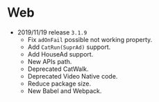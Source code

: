 # Ｗeb
- 2019/11/19 release `3.1.9`
    - Fix `adOnFail` possible not working property.
    - Add `CatRun(SuprAd)` support.
    - Add HouseAd support.
    - New APIs path.
    - Deprecated CatWalk.
    - Deprecated Video Native code.
    - Reduce package size.
    - New Babel and Webpack.

